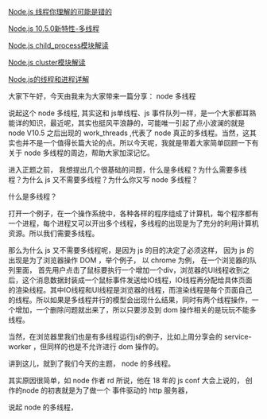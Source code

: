 

[Node.js 线程你理解的可能是错的](https://juejin.im/post/5b1e55cbe51d45067e6fcb84)

[Node.js 10.5.0新特性-多线程](<https://juejin.im/post/5b30cb5af265da59645b1065>)

[Node.js child_process模块解读](<https://juejin.im/post/5b10a814f265da6e2a08a6f7>)

[Node.js cluster模块解读](https://juejin.im/post/5b178f535188257d5902fdfa)

[Node.js的线程和进程详解](<https://github.com/xiongwilee/blog/issues/9>)

大家下午好，今天由我来为大家带来一篇分享： node 多线程

说起这个 node 多线程, 其实这和 js单线程、js 事件队列一样，是一个大家都耳熟能详的知识，最近呢，其实也挺风平浪静的，可能唯一引起了点小波澜的就是 node V10.5 之后出现的 work_threads ,代表了 node 真正的多线程。当然，这其实也并不是一个值得长篇大论的点。所以今天呢，我就是带着大家简单回顾一下有关于 node 多线程的周边，帮助大家加深记忆。



进入正题之前， 我想提出几个很基础的问题，什么是多线程？为什么需要多线程？为什么 js 又不需要多线程？为什么你又写 node 多线程？



什么是多线程？

打开一个例子，在一个操作系统中，各种各样的程序组成了计算机，每个程序都有一个进程，每个进程又可以开出多个线程，多线程的出现是为了充分的利用计算机资源。所以我们需要多线程。

那么为什么 js 又不需要多线程呢，是因为 js 的目的决定了必须这样， 因为 js 的出现是为了浏览器操作 DOM ，举个例子， 以 chrome 为例， 在一个浏览器的队列里面， 首先用户点击了鼠标要执行一个增加一个div，浏览器的UI线程收到之后，这个消息数据封装成一个鼠标事件发送给IO线程，IO线程再分配给具体页面的渲染线程。其中IO线程和UI线程是浏览器的线程，而渲染线程是每个页面自己的线程。所以如果是多线程并行的模型会出现什么结果，同时有两个线程操作，一个增加，一个删除问题就出来了，所以只要涉及到 dom 操作相关的是玩玩不能多线程。

当然，在浏览器里我们也是有多线程运行js的例子，比如上周分享会的 service-worker ，但同样的也是不允许进行 dom 操作的。

讲到这儿，就到了我们今天的主题， node 的多线程。

其实原因很简单，如 node 作者 rd 所说，他在 18 年的 js conf 大会上说的， 创作的node 的初衷就是为了做一个 事件驱动的 http 服务器，



说起 node 的多线程，